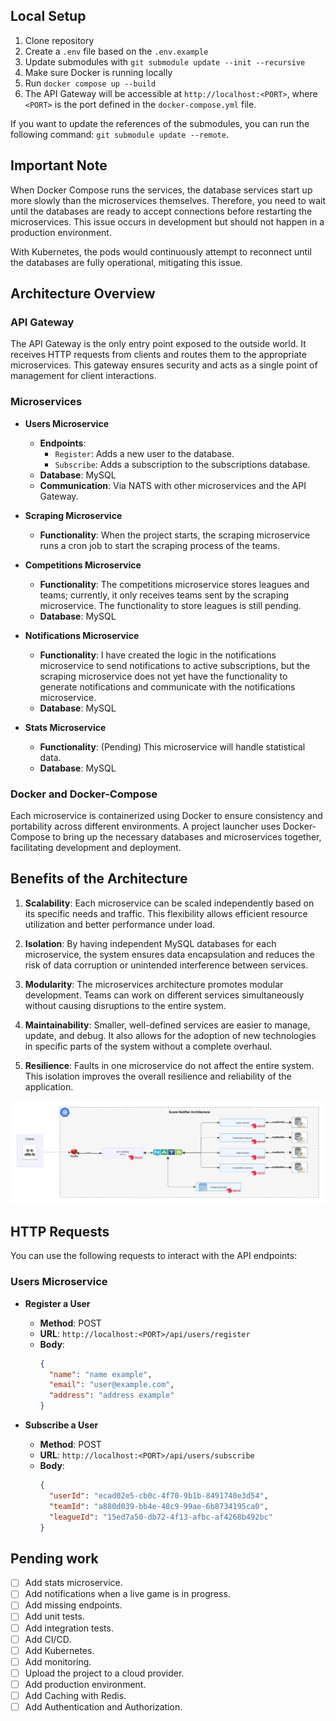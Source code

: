 ## Local Setup

1. Clone repository
2. Create a `.env` file based on the `.env.example`
3. Update submodules with `git submodule update --init --recursive`
4. Make sure Docker is running locally
5. Run `docker compose up --build`
6. The API Gateway will be accessible at `http://localhost:<PORT>`, where `<PORT>` is the port defined in the
   `docker-compose.yml` file.

If you want to update the references of the submodules, you can run the following
command: `git submodule update --remote`.

## Important Note

When Docker Compose runs the services, the database services start up more slowly than the microservices themselves.
Therefore, you need to wait until the databases are ready to accept connections before restarting the microservices.
This issue occurs in development but should not happen in a production environment.

With Kubernetes, the pods would continuously attempt to reconnect until the databases are fully operational, mitigating
this issue.

## Architecture Overview

### API Gateway

The API Gateway is the only entry point exposed to the outside world. It receives HTTP requests from clients and routes
them to the appropriate microservices. This gateway ensures security and acts as a single point of management for client
interactions.

### Microservices

- **Users Microservice**
    - **Endpoints**:
        - `Register`: Adds a new user to the database.
        - `Subscribe`: Adds a subscription to the subscriptions database.
    - **Database**: MySQL
    - **Communication**: Via NATS with other microservices and the API Gateway.

- **Scraping Microservice**
    - **Functionality**: When the project starts, the scraping microservice runs a cron job to start the scraping
      process of the teams.

- **Competitions Microservice**
    - **Functionality**: The competitions microservice stores leagues and teams; currently, it only receives teams sent
      by the scraping
      microservice. The functionality to store leagues is still pending.
    - **Database**: MySQL

- **Notifications Microservice**
    - **Functionality**: I have created the logic in the notifications microservice to send notifications to active
      subscriptions, but the
      scraping microservice does not yet have the functionality to generate notifications and communicate with the
      notifications microservice.
    - **Database**: MySQL

- **Stats Microservice**
    - **Functionality**: (Pending) This microservice will handle statistical data.
    - **Database**: MySQL

### Docker and Docker-Compose

Each microservice is containerized using Docker to ensure consistency and portability across different environments. A
project launcher uses Docker-Compose to bring up the necessary databases and microservices together, facilitating
development and deployment.

## Benefits of the Architecture

1. **Scalability**: Each microservice can be scaled independently based on its specific needs and traffic. This
   flexibility allows efficient resource utilization and better performance under load.

2. **Isolation**: By having independent MySQL databases for each microservice, the system ensures data encapsulation and
   reduces the risk of data corruption or unintended interference between services.

3. **Modularity**: The microservices architecture promotes modular development. Teams can work on different services
   simultaneously without causing disruptions to the entire system.

4. **Maintainability**: Smaller, well-defined services are easier to manage, update, and debug. It also allows for the
   adoption of new technologies in specific parts of the system without a complete overhaul.

5. **Resilience**: Faults in one microservice do not affect the entire system. This isolation improves the overall
   resilience and reliability of the application.

![Application Architecture](./docs/architecture.png)

## HTTP Requests

You can use the following requests to interact with the API endpoints:

### Users Microservice

- **Register a User**
    - **Method**: POST
    - **URL**: `http://localhost:<PORT>/api/users/register`
    - **Body**:
      ```json
      {
        "name": "name example",
        "email": "user@example.com",
        "address": "address example"
      }
      ```

- **Subscribe a User**
    - **Method**: POST
    - **URL**: `http://localhost:<PORT>/api/users/subscribe`
    - **Body**:
      ```json
      {
        "userId": "ecad02e5-cb0c-4f70-9b1b-8491740e3d54",
        "teamId": "a880d039-bb4e-48c9-99ae-6b8734195ca0",
        "leagueId": "15ed7a50-db72-4f13-afbc-af4268b492bc"
      }
      ```

## Pending work

- [ ] Add stats microservice.
- [ ] Add notifications when a live game is in progress.
- [ ] Add missing endpoints.
- [ ] Add unit tests.
- [ ] Add integration tests.
- [ ] Add CI/CD.
- [ ] Add Kubernetes.
- [ ] Add monitoring.
- [ ] Upload the project to a cloud provider.
- [ ] Add production environment.
- [ ] Add Caching with Redis.
- [ ] Add Authentication and Authorization.